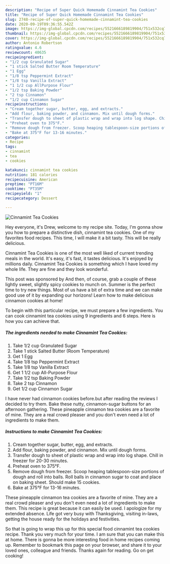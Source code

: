 ```yaml
---
description: "Recipe of Super Quick Homemade Cinnamint Tea Cookies"
title: "Recipe of Super Quick Homemade Cinnamint Tea Cookies"
slug: 2748-recipe-of-super-quick-homemade-cinnamint-tea-cookies
date: 2020-09-19T09:36:55.542Z
image: https://img-global.cpcdn.com/recipes/5521666189819904/751x532cq70/cinnamint-tea-cookies-recipe-main-photo.jpg
thumbnail: https://img-global.cpcdn.com/recipes/5521666189819904/751x532cq70/cinnamint-tea-cookies-recipe-main-photo.jpg
cover: https://img-global.cpcdn.com/recipes/5521666189819904/751x532cq70/cinnamint-tea-cookies-recipe-main-photo.jpg
author: Antonio Robertson
ratingvalue: 4.6
reviewcount: 40635
recipeingredient:
- "1/2 cup Granulated Sugar"
- "1 stick Salted Butter Room Temperature"
- "1 Egg"
- "1/8 tsp Peppermint Extract"
- "1/8 tsp Vanilla Extract"
- "1 1/2 cup AllPurpose Flour"
- "1/2 tsp Baking Powder"
- "2 tsp Cinnamon"
- "1/2 cup Cinnamon Sugar"
recipeinstructions:
- "Cream together sugar, butter, egg, and extracts."
- "Add flour, baking powder, and cinnamon. Mix until dough forms."
- "Transfer dough to sheet of plastic wrap and wrap into log shape. Chill in freezer for 20-30 minutes."
- "Preheat oven to 375°F."
- "Remove dough from freezer. Scoop heaping tablespoon-size portions of dough and roll into balls. Roll balls in cinnamon sugar to coat and place on baking sheet. Should make 15 cookies."
- "Bake at 375°F for 13-16 minutes."
categories:
- Recipe
tags:
- cinnamint
- tea
- cookies

katakunci: cinnamint tea cookies 
nutrition: 181 calories
recipecuisine: American
preptime: "PT16M"
cooktime: "PT35M"
recipeyield: "1"
recipecategory: Dessert

---
```



![Cinnamint Tea Cookies](https://img-global.cpcdn.com/recipes/5521666189819904/751x532cq70/cinnamint-tea-cookies-recipe-main-photo.jpg)

Hey everyone, it's Drew, welcome to my recipe site. Today, I'm gonna show you how to prepare a distinctive dish, cinnamint tea cookies. One of my favorites food recipes. This time, I will make it a bit tasty. This will be really delicious.

Cinnamint Tea Cookies is one of the most well liked of current trending meals in the world. It's easy, it's fast, it tastes delicious. It's enjoyed by millions daily. Cinnamint Tea Cookies is something which I have loved my whole life. They are fine and they look wonderful.

This post was sponsored by And then, of course, grab a couple of these lightly sweet, slightly spicy cookies to munch on. Summer is the perfect time to try new things. Most of us have a bit of extra time and we can make good use of it by expanding our horizons! Learn how to make delicious cinnamon cookies at home!


To begin with this particular recipe, we must prepare a few ingredients. You can cook cinnamint tea cookies using 9 ingredients and 6 steps. Here is how you can achieve that.

<!--inarticleads1-->

##### The ingredients needed to make Cinnamint Tea Cookies:

1. Take 1/2 cup Granulated Sugar
1. Take 1 stick Salted Butter (Room Temperature)
1. Get 1 Egg
1. Take 1/8 tsp Peppermint Extract
1. Take 1/8 tsp Vanilla Extract
1. Get 1 1/2 cup All-Purpose Flour
1. Take 1/2 tsp Baking Powder
1. Take 2 tsp Cinnamon
1. Get 1/2 cup Cinnamon Sugar


I have never had cinnamon cookies before.but after reading the reviews I decided to try them. Bake these nutty, cinnamon-sugar buttons for an afternoon gathering. These pineapple cinnamon tea cookies are a favorite of mine. They are a real crowd pleaser and you don&#39;t even need a lot of ingredients to make them. 

<!--inarticleads2-->

##### Instructions to make Cinnamint Tea Cookies:

1. Cream together sugar, butter, egg, and extracts.
1. Add flour, baking powder, and cinnamon. Mix until dough forms.
1. Transfer dough to sheet of plastic wrap and wrap into log shape. Chill in freezer for 20-30 minutes.
1. Preheat oven to 375°F.
1. Remove dough from freezer. Scoop heaping tablespoon-size portions of dough and roll into balls. Roll balls in cinnamon sugar to coat and place on baking sheet. Should make 15 cookies.
1. Bake at 375°F for 13-16 minutes.


These pineapple cinnamon tea cookies are a favorite of mine. They are a real crowd pleaser and you don&#39;t even need a lot of ingredients to make them. This recipe is great because it can easily be used. I apologize for my extended absence. Life got very busy with Thanksgiving, visiting in-laws, getting the house ready for the holidays and festivities. 

So that is going to wrap this up for this special food cinnamint tea cookies recipe. Thank you very much for your time. I am sure that you can make this at home. There is gonna be more interesting food in home recipes coming up. Remember to bookmark this page on your browser, and share it to your loved ones, colleague and friends. Thanks again for reading. Go on get cooking!
